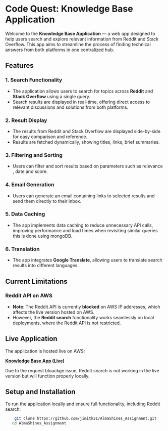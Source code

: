 # Code Quest: Knowledge Base Application

Welcome to the **Knowledge Base Application** — a web app designed to help users search and explore relevant information from Reddit and Stack Overflow. This app aims to streamline the process of finding technical answers from both platforms in one centralized hub.

## Features

### 1. Search Functionality
   - The application allows users to search for topics across **Reddit** and **Stack Overflow** using a single query.
   - Search results are displayed in real-time, offering direct access to relevant discussions and solutions from both platforms.

### 2. Result Display
   - The results from Reddit and Stack Overflow are displayed side-by-side for easy comparison and reference.
   - Results are fetched dynamically, showing titles, links, brief summaries.

### 3. Filtering and Sorting
   - Users can filter and sort results based on parameters such as relevance , date and score.

### 4. Email Generation
   - Users can generate an email containing links to selected results and send them directly to their inbox.

### 5. Data Caching
   - The app implements data caching to reduce unnecessary API calls, improving performance and load times when revisiting similar queries this is done using mongoDB.

### 6. Translation
   - The app integrates **Google Translate**, allowing users to translate search results into different languages.

## Current Limitations

### Reddit API on AWS
- **Note**: The Reddit API is currently **blocked** on AWS IP addresses, which affects the live version hosted on AWS.
- However, the **Reddit search** functionality works seamlessly on local deployments, where the Reddit API is not restricted.

## Live Application

The application is hosted live on AWS:

**[Knowledge Base App (Live)](http://13.49.74.158:5000/)**

Due to the request bloackge issue, Reddit search is not working in the live version but will function properly locally.



## Setup and Installation

To run the application locally and ensure full functionality, including Reddit search:

```bash
    git clone https://github.com/jimitk21/AlmaShines_Assignment.git
   cd AlmaShines_Assignment
